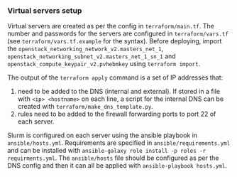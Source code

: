 ### Virtual servers setup

Virtual servers are created as per the config in `terraform/main.tf`. The number and passwords for the servers
are configured in `terraform/vars.tf` (see `terraform/vars.tf.example` for the syntax). Before deploying,
import the `openstack_networking_network_v2.masters_net_1`, `openstack_networking_subnet_v2.masters_net_1_sn_1` and
`openstack_compute_keypair_v2.pvhebmkey` using `terraform import`.

The output of the `terraform apply` command is a set of IP addresses that:

1. need to be added to the DNS (internal and external). If stored in a file with `<ip> <hostname>` on each line, a
   script for the internal DNS can be created with `terraform/make_dns_template.py`.
2. rules need to be added to the firewall forwarding ports to port 22 of each server.

Slurm is configured on each server using the ansible playbook in `ansible/hosts.yml`. Requirements are specified in
`ansible/requirements.yml` and can be installed with `ansible-galaxy role install -p roles -r requirments.yml`. The
`ansible/hosts` file should be configured as per the DNS config and then it can all be applied with `ansible-playbook hosts.yml`.